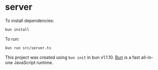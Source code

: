 # server

To install dependencies:

```bash
bun install
```

To run:

```bash
bun run src/server.ts
```

This project was created using `bun init` in bun v1.1.10. [Bun](https://bun.sh) is a fast all-in-one JavaScript runtime.
